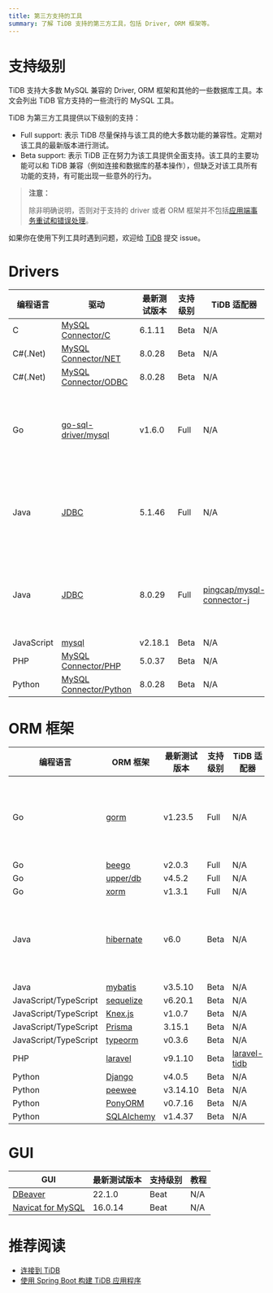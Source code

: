 ```yaml
---
title: 第三方支持的工具
summary: 了解 TiDB 支持的第三方工具，包括 Driver, ORM 框架等。
---
```


# 支持级别

TiDB 支持大多数 MySQL 兼容的 Driver, ORM 框架和其他的一些数据库工具。本文会列出 TiDB 官方支持的一些流行的 MySQL 工具。

TiDB 为第三方工具提供以下级别的支持：

- Full support: 表示 TiDB 尽量保持与该工具的绝大多数功能的兼容性。定期对该工具的最新版本进行测试。
- Beta support: 表示 TiDB 正在努力为该工具提供全面支持。该工具的主要功能可以和 TiDB 兼容（例如连接和数据库的基本操作），但缺乏对该工具所有功能的支持，有可能出现一些意外的行为。

> **注意：**
>
> 除非明确说明，否则对于支持的 driver 或者 ORM 框架并不包括[应用端事务重试和错误处理](/develop/dev-guide-transaction-troubleshoot.md#应用端重试和错误处理)。

如果你在使用下列工具时遇到问题，欢迎给 [TiDB](https://github.com/pingcap/tidb) 提交 issue。

# Drivers

| 编程语言       | 驱动                                                                       | 最新测试版本  | 支持级别 | TiDB 适配器                                                                                   | 教程                                                                             |
|------------|--------------------------------------------------------------------------|---------|------|--------------------------------------------------------------------------------------------|--------------------------------------------------------------------------------|
| C          | [MySQL Connector/C](https://downloads.mysql.com/archives/c-c/)           | 6.1.11  | Beta | N/A                                                                                        | N/A                                                                            |
| C#(.Net)   | [MySQL Connector/NET](https://downloads.mysql.com/archives/c-net/)       | 8.0.28  | Beta | N/A                                                                                        | N/A                                                                            |
| C#(.Net)   | [MySQL Connector/ODBC](https://downloads.mysql.com/archives/c-odbc/)     | 8.0.28  | Beta | N/A                                                                                        | N/A                                                                            |
| Go         | [go-sql-driver/mysql](https://github.com/go-sql-driver/mysql)            | v1.6.0  | Full | N/A                                                                                        | [TiDB 和 Golang 的简单 CRUD 应用程序](/develop/dev-guide-sample-application-golang.md) |
| Java       | [JDBC](https://dev.mysql.com/downloads/connector/j/)                     | 5.1.46  | Full | N/A                                                                                        | [TiDB 和 Java 的简单 CRUD 应用程序](/develop/dev-guide-sample-application-java.md)     |
| Java       | [JDBC](https://dev.mysql.com/downloads/connector/j/)                     | 8.0.29  | Full | [pingcap/mysql-connector-j](https://github.com/pingcap/mysql-connector-j/tree/release/8.0) | [TiDB 和 Java 的简单 CRUD 应用程序](/develop/dev-guide-sample-application-java.md)     |
| JavaScript | [mysql](https://github.com/mysqljs/mysql)                                | v2.18.1 | Beta | N/A                                                                                        | N/A                                                                            |
| PHP        | [MySQL Connector/PHP](https://downloads.mysql.com/archives/c-php/)       | 5.0.37  | Beta | N/A                                                                                        | N/A                                                                            |
| Python     | [MySQL Connector/Python](https://downloads.mysql.com/archives/c-python/) | 8.0.28  | Beta | N/A                                                                                        | N/A                                                                            |

# ORM 框架

| 编程语言                  | ORM 框架                                               | 最新测试版本   | 支持级别 | TiDB 适配器                                               | 教程                                                                             |
|-----------------------|------------------------------------------------------|----------|------|--------------------------------------------------------|--------------------------------------------------------------------------------|
| Go                    | [gorm](https://github.com/go-gorm/gorm)              | v1.23.5  | Full | N/A                                                    | [TiDB 和 Golang 的简单 CRUD 应用程序](/develop/dev-guide-sample-application-golang.md) |
| Go                    | [beego](https://github.com/beego/beego)              | v2.0.3   | Full | N/A                                                    | N/A                                                                            |
| Go                    | [upper/db](https://github.com/upper/db)              | v4.5.2   | Full | N/A                                                    | N/A                                                                            |
| Go                    | [xorm](https://gitea.com/xorm/xorm)                  | v1.3.1   | Full | N/A                                                    | N/A                                                                            |
| Java                  | [hibernate](https://hibernate.org/orm/)              | v6.0     | Beta | N/A                                                    | [TiDB 和 Java 的简单 CRUD 应用程序](/develop/dev-guide-sample-application-java.md)     |
| Java                  | [mybatis](https://mybatis.org/mybatis-3/)            | v3.5.10  | Beta | N/A                                                    | N/A                                                                            |
| JavaScript/TypeScript | [sequelize](https://www.npmjs.com/package/sequelize) | v6.20.1  | Beta | N/A                                                    | N/A                                                                            |
| JavaScript/TypeScript | [Knex.js](https://knexjs.org/)                       | v1.0.7   | Beta | N/A                                                    | N/A                                                                            |
| JavaScript/TypeScript | [Prisma](https://www.prisma.io/)                     | 3.15.1   | Beta | N/A                                                    | N/A                                                                            |
| JavaScript/TypeScript | [typeorm](https://www.npmjs.com/package/typeorm)     | v0.3.6   | Beta | N/A                                                    | N/A                                                                            |
| PHP                   | [laravel](https://laravel.com/)                      | v9.1.10  | Beta | [laravel-tidb](https://github.com/colopl/laravel-tidb) | N/A                                                                            |
| Python                | [Django](https://pypi.org/project/Django/)           | v4.0.5   | Beta | N/A                                                    | N/A                                                                            |
| Python                | [peewee](https://github.com/coleifer/peewee/)        | v3.14.10 | Beta | N/A                                                    | N/A                                                                            |
| Python                | [PonyORM](https://ponyorm.org/)                      | v0.7.16  | Beta | N/A                                                    | N/A                                                                            |
| Python                | [SQLAlchemy](https://www.sqlalchemy.org/)            | v1.4.37  | Beta | N/A                                                    | N/A                                                                            |

# GUI

| GUI                                           | 最新测试版本  | 支持级别 | 教程  |
|-----------------------------------------------|---------|------|-----|
| [DBeaver](https://dbeaver.io/)                | 22.1.0  | Beat | N/A |
| [Navicat for MySQL](https://www.navicat.com/) | 16.0.14 | Beat | N/A |

# 推荐阅读

- [连接到 TiDB](/develop/dev-guide-connect-to-tidb.md)
- [使用 Spring Boot 构建 TiDB 应用程序](/develop/dev-guide-sample-application-spring-boot.md)